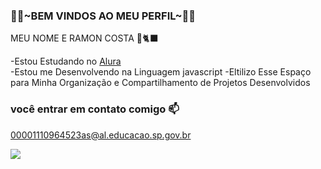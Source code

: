 ### 🥇🖤~BEM VINDOS AO MEU PERFIL~🖤🥇

MEU NOME E RAMON COSTA
🌙🐈‍⬛

-Estou Estudando no [Alura](https://www.alura.com.br)                      
-Estou me Desenvolvendo na Linguagem javascript
-Eltilizo Esse Espaço para Minha Organização e Compartilhamento de Projetos Desenvolvidos

### você entrar em contato comigo 📫

00001110964523as@al.educacao.sp.gov.br

![](https://media1.tenor.com/m/qVJQMbiVd4oAAAAC/powerpuff-girls-buttercup.gif)
